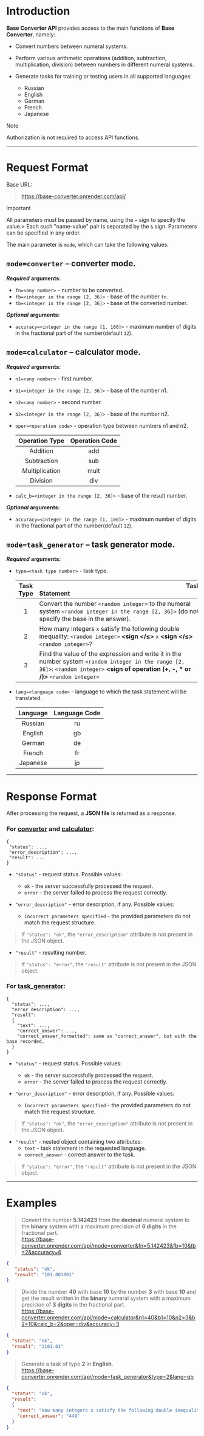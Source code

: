
# **Introduction**<span id="introduction"></span>
**Base Converter API** provides access to the main functions of **Base Converter**, namely:
- Convert numbers between numeral systems.
- Perform various arithmetic operations (addition, subtraction, multiplication, division) between numbers in different numeral systems.
- Generate tasks for training or testing users in all supported languages:
  
    - Russian
    - English
    - German
    - French
    - Japanese

> [!NOTE]
> Authorization is not required to access API functions.
___

# **Request Format**<span id="requests_format"></span>
Base URL: 
>https://base-converter.onrender.com/api/

> [!IMPORTANT]
> All parameters must be passed by name, using the ```=``` sign to specify the value.> Each such "name-value" pair is separated by the ```&``` sign. Parameters can be specified in any order.

The main parameter is ```mode```, which can take the following values:

## ```mode=converter``` – converter mode.<span id="request_converter"></span>
***Required*** **arguments:**
   - ```fn=<any number>``` - number to be converted.
   - ```fb=<integer in the range [2, 36]>``` - base of the number ```fn```.
   - ```tb=<integer in the range [2, 36]>``` - base of the converted number.

***Optional*** **arguments:**
   - ```accuracy=<integer in the range [1, 100]>``` - maximum number of digits in the fractional part of the number(default ```12```).

## ```mode=calculator``` – calculator mode.<span id="request_calculator"></span>
***Required*** **arguments:**
   - ```n1=<any number>``` - first number.
   - ```b1=<integer in the range [2, 36]>``` - base of the number n1.
   - ```n2=<any number>``` - second number.
   - ```b2=<integer in the range [2, 36]>``` - base of the number n2.
   - ```oper=<operation code>``` - operation type between numbers n1 and n2.

     |       Operation Type        |      Operation Code       |
     | :-------------------------: | :-----------------------: |
     | Addition                    | add                       |
     | Subtraction                 | sub                       |
     | Multiplication              | mult                      |
     | Division                    | div                       |
   - ```calc_b=<integer in the range [2, 36]>``` - base of the result number.

***Optional*** **arguments:**
   - ```accuracy=<integer in the range [1, 100]>``` - maximum number of digits in the fractional part of the number(default ```12```).

## ```mode=task_generator``` – task generator mode.<span id="request_task_generator"></span>
***Required*** **arguments:**
   - ```type=<task type number>``` - task type.

     | Task Type | &nbsp;&nbsp;&nbsp;&nbsp;&nbsp;&nbsp;&nbsp;&nbsp;&nbsp;&nbsp;&nbsp;&nbsp;&nbsp;&nbsp;&nbsp;&nbsp;&nbsp;&nbsp;&nbsp;&nbsp;&nbsp;&nbsp;&nbsp;&nbsp;&nbsp;&nbsp;&nbsp;&nbsp;&nbsp;&nbsp;&nbsp;&nbsp;&nbsp;&nbsp;&nbsp;&nbsp;&nbsp;&nbsp;&nbsp;&nbsp;&nbsp;&nbsp;&nbsp;&nbsp;&nbsp;&nbsp;&nbsp;&nbsp;&nbsp;&nbsp;&nbsp;&nbsp;&nbsp;&nbsp;&nbsp;&nbsp;&nbsp;&nbsp;&nbsp;&nbsp;&nbsp;&nbsp;&nbsp;&nbsp;&nbsp;&nbsp;&nbsp;&nbsp;&nbsp;&nbsp;&nbsp;&nbsp;&nbsp;&nbsp;&nbsp;&nbsp;&nbsp;&nbsp;&nbsp;&nbsp;&nbsp;&nbsp;&nbsp;&nbsp;&nbsp;&nbsp;&nbsp;&nbsp;&nbsp;&nbsp;Task Statement |
     | :-------: | :----------------------------------------------------------------------------------------------------- |
     | 1 | Convert the number ```<random integer>``` to the numeral system ```<random integer in the range [2, 36]>``` (do not specify the base in the answer). |
     | 2 | How many integers ```x``` satisfy the following double inequality: ```<random integer>``` **<sign </&#8804;>** ```x``` **<sign </&#8804;>** ```<random integer>```? |
     | 3 | Find the value of the expression and write it in the number system  ```<random integer in the range [2, 36]>```: ```<random integer>``` **<sign of operation (+, -, * or /)>** ```<random integer>``` |
   - ```lang=<language code>``` - language to which the task statement will be translated.

     |    Language    | Language Code |
     | :------------: | :-----------: |
     | Russian        | ru            |
     | English        | gb            |
     | German         | de            |
     | French         | fr            |
     | Japanese       | jp            |
___

# **Response Format**<span id="responses_format"></span>
After processing the request, a **JSON file** is returned as a response.

### For [**converter**](#request_converter) and [**calculator**](#request_calculator):
```
{
 "status": ...,
 "error_description": ...,
 "result": ...
}
```
- ```"status"``` - request status. Possible values:
   - ```ok``` - the server successfully processed the request.
   - ```error``` - the server failed to process the request correctly.

- ```"error_description"``` - error description, if any. Possible values:
   - ```Incorrect parameters specified``` - the provided parameters do not match the request structure.
> If ```"status": "ok"```, the ```"error_description"``` attribute is not present in the JSON object.

- ```"result"``` - resulting number.
> If ```"status": "error"```, the ```"result"``` attribute is not present in the JSON object.

### For [**task_generator**](#request_task_generator):
```
{
  "status": ...,
  "error_description": ...,
  "result":
  {
    "text": ...,
    "correct_answer": ...,
    "correct_answer_formatted": same as "correct_answer", but with the base recorded.
  }
}
```
- ```"status"``` - request status. Possible values:
   - ```ok``` - the server successfully processed the request.
   - ```error``` - the server failed to process the request correctly.

- ```"error_description"``` - error description, if any. Possible values:
   - ```Incorrect parameters specified``` - the provided parameters do not match the request structure.
> If ```"status": "ok"```, the ```"error_description"``` attribute is not present in the JSON object.

- ```"result"``` - nested object containing two attributes:
   - ```text``` - task statement in the requested language.
   - ```correct_answer``` - correct answer to the task.
> If ```"status": "error"```, the ```"result"``` attribute is not present in the JSON object.
___

# **Examples**<span id="examples"></span>
> Convert the number **5.142423** from the **decimal** numeral system to the **binary** system with a maximum precision of **6 digits** in the fractional part.\
> https://base-converter.onrender.com/api/mode=converter&fn=5.142423&fb=10&tb=2&accuracy=6
```json
{
   "status": "ok",
   "result": "101.001001"
}
```
> Divide the number **40** with base **10** by the number **3** with base **10** and get the result written in the **binary** numeral system with a maximum precision of **3 digits** in the fractional part.\
> https://base-converter.onrender.com/api/mode=calculator&n1=40&b1=10&n2=3&b2=10&calc_b=2&oper=div&accuracy=3
```json
{
  "status": "ok",
  "result": "1101.01"
}
```
> Generate a task of type **2** in **English**.\
> https://base-converter.onrender.com/api/mode=task_generator&type=2&lang=gb
```json
{
  "status": "ok",
  "result":
  {
    "text": "How many integers x satisfy the following double inequality: 31₂₃ < x < 160₂₀?",
    "correct_answer": "449"
  }
}
```

